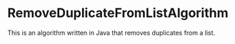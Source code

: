 # RemoveDuplicateFromListAlgorithm
This is an algorithm written in Java that removes duplicates from a list.
